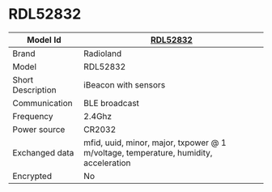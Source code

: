 # RDL52832

|Model Id|[RDL52832](https://github.com/theengs/decoder/blob/development/src/devices/RDL52832_json.h)|
|-|-|
|Brand|Radioland|
|Model|RDL52832|
|Short Description|iBeacon with sensors|
|Communication|BLE broadcast|
|Frequency|2.4Ghz|
|Power source|CR2032|
|Exchanged data|mfid, uuid, minor, major, txpower @ 1 m/voltage, temperature, humidity, acceleration|
|Encrypted|No|
